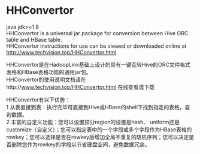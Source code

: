 # HHConvertor  
java jdk>=1.8  
HHConvertor is a universal jar package for conversion between Hive ORC table and  HBase table.  
HHConvertor instructions for use can be viewed or downloaded online at http://www.techvision.top/HHConvertor.html  
  
HHConvertor是在HadoopLink基础上设计的具有一键互转Hive的ORC文件格式表格和HBase表格功能的通用jar包。  
HHConvertor的使用说明文档请在http://www.techvision.top/HHConvertor.html 在线查看或下载  
  
HHConvertor有以下优势：  
1  从表直接到表：执行完毕可直接到Hive或HBase的shell下找到指定的表格，查询数据。  
2  丰富的自定义功能：您可以设置预分region的设置是hash、
uniform还是customize（自定义）；您可以指定表中的一个字段或多个字段作为HBase表格的rowkey；您可以选择是否在rowkey后增加全局不重复的随机序列；您可以决定是否删除您作为rowkey的字段以节省硬盘空间，避免数据冗余。
